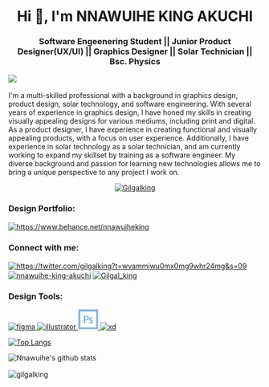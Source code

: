 <h1 align="center">Hi 👋, I'm NNAWUIHE KING AKUCHI</h1>

<h3 align="center">Software Engeenering Student || Junior Product Designer(UX/UI) || Graphics Designer || Solar Technician || Bsc. Physics</h3>

![](https://visitor-badge.glitch.me/badge?page_id=Gilgalking.Gilgalking&style=flat-square&color=ffeb00)

I'm a multi-skilled professional with a background in graphics design, product design, solar technology, and software engineering. With several years of experience in graphics design, I have honed my skills in creating visually appealing designs for various mediums, including print and digital. As a product designer, I have experience in creating functional and visually appealing products, with a focus on user experience. Additionally, I have experience in solar technology as a solar technician, and am currently working to expand my skillset by training as a software engineer. My diverse background and passion for learning new technologies allows me to bring a unique perspective to any project I work on.

<p align="center"> <a href="https://github.com/ryo-ma/github-profile-trophy"><img src="https://github-profile-trophy.vercel.app/?username=Gilgalking" alt="Gilgalking" /></a> </p>

<h3 align="left">Design Portfolio:</h3>
<a href="https://www.behance.net/https://www.behance.net/nnawuiheking" target="blank"><img align="center" src="https://raw.githubusercontent.com/rahuldkjain/github-profile-readme-generator/master/src/images/icons/Social/behance.svg" alt="https://www.behance.net/nnawuiheking" height="30" width="40" /></a>

<h3 align="left">Connect with me:</h3>
<p align="left">
<a href="https://twitter.com/https://twitter.com/gilgalking?t=wvammjwu0mx0mg9whr24mg&s=09" target="blank"><img align="center" src="https://raw.githubusercontent.com/rahuldkjain/github-profile-readme-generator/master/src/images/icons/Social/twitter.svg" alt="https://twitter.com/gilgalking?t=wvammjwu0mx0mg9whr24mg&s=09" height="30" width="40" /></a>
<a href="https://www.linkedin.com/in/nnawuihe-king-akuchi" target="blank"><img align="center" src="https://raw.githubusercontent.com/rahuldkjain/github-profile-readme-generator/master/src/images/icons/Social/linked-in-alt.svg" alt="nnawuihe-king-akuchi" height="30" width="40" /></a>
<a href="https://instagram.com/Gilgal_king" target="blank"><img align="center" src="https://raw.githubusercontent.com/rahuldkjain/github-profile-readme-generator/master/src/images/icons/Social/instagram.svg" alt="Gilgal_king" height="30" width="40" /></a>
</p>

<h3 align="left">Design Tools:</h3>
<p align="left"> <a href="https://www.figma.com/" target="_blank" rel="noreferrer"> <img src="https://www.vectorlogo.zone/logos/figma/figma-icon.svg" alt="figma" width="40" height="40"/> </a> <a href="https://www.adobe.com/in/products/illustrator.html" target="_blank" rel="noreferrer"> <img src="https://www.vectorlogo.zone/logos/adobe_illustrator/adobe_illustrator-icon.svg" alt="illustrator" width="40" height="40"/> </a> <a href="https://www.photoshop.com/en" target="_blank" rel="noreferrer"> <img src="https://raw.githubusercontent.com/devicons/devicon/master/icons/photoshop/photoshop-line.svg" alt="photoshop" width="40" height="40"/> </a> <a href="https://www.adobe.com/products/xd.html" target="_blank" rel="noreferrer"> <img src="https://cdn.worldvectorlogo.com/logos/adobe-xd.svg" alt="xd" width="40" height="40"/> </a> </p>


[![Top Langs](https://github-readme-stats.vercel.app/api/top-langs/?username=gilgalking&langs_count=10&layout=compact&theme=nightowl)](https://github.com/gilgalking/github-readme-stats)


![Nnawuihe's github stats](https://github-readme-stats.vercel.app/api?username=gilgalking&count_private=true&theme=nightowl&hide=contribs,prs)

<p><img align="center" src="https://github-readme-streak-stats.herokuapp.com/?user=gilgalking&theme=nightowl" alt="gilgalking" /></p>
